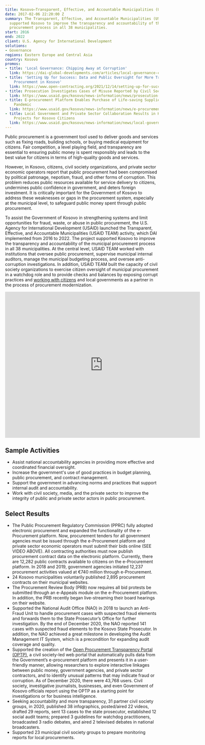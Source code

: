 ```yaml
---
title: Kosovo—Transparent, Effective, and Accountable Municipalities (USAID TEAM)
date: 2017-02-06 22:20:00 Z
summary: The Transparent, Effective, and Accountable Municipalities (USAID TEAM) activity
  supported Kosovo to improve the transparency and accountability of the municipal
  procurement process in all 38 municipalities.
start: 2016
end: 2022
client: U.S. Agency for International Development
solutions:
- Governance
regions: Eastern Europe and Central Asia
country: Kosovo
promos:
- title: 'Local Governance: Chipping Away at Corruption'
  link: https://dai-global-developments.com/articles/local-governance-chipping-away-at-corruption
- title: 'Setting Up for Success: Data and Public Oversight for More Transparent Public
    Procurement in Kosovo'
  link: https://www.open-contracting.org/2021/12/14/setting-up-for-success-data-and-public-oversight-for-more-transparent-public-procurement-in-kosovo/
- title: Prosecution Investigates Cases of Misuse Reported by Civil Society
  link: https://www.usaid.gov/kosovo/news-information/news/prosecution-investigates-cases-misuse-reported-civil-society
- title: E-procurement Platform Enables Purchase of Life-saving Supplies During COVID-19
    Pandemic
  link: https://www.usaid.gov/kosovo/news-information/news/e-procurement-platform-enables-purchase-life-saving-supplies-during-pandemic
- title: Local Government and Private Sector Collaboration Results in Higher-Quality
    Projects for Kosovo Citizens
  link: https://www.usaid.gov/kosovo/news-information/news/local-government-and-private-sector-collaboration-results-higher-quality
---
```


Public procurement is a government tool used to deliver goods and services such as fixing roads, building schools, or buying medical equipment for citizens. Fair competition, a level playing field, and transparency are essential to ensuring public money is spent responsibly and leads to the best value for citizens in terms of high-quality goods and services.

However, in Kosovo, citizens, civil society organizations, and private sector economic operators report that public procurement had been compromised by political patronage, nepotism, fraud, and other forms of corruption. This problem reduces public resources available for service delivery to citizens, undermines public confidence in government, and deters foreign investment. It is critically important for the Government of Kosovo to address these weaknesses or gaps in the procurement system, especially at the municipal level, to safeguard public money spent through public procurement.

To assist the Government of Kosovo in strengthening systems and limit opportunities for fraud, waste, or abuse in public procurement, the U.S. Agency for International Development (USAID) launched the Transparent, Effective, and Accountable Municipalities (USAID TEAM) activity, which DAI implemented from 2016 to 2022. The project supported Kosovo to improve the transparency and accountability of the municipal procurement process in all 38 municipalities. At the central level, USAID TEAM worked with institutions that oversee public procurement, supervise municipal internal auditors, manage the municipal budgeting process, and oversee anti-corruption investigations. In addition, USAID TEAM built the capacity of civil society organizations to exercise citizen oversight of municipal procurement in a watchdog role and to provide checks and balances by exposing corrupt practices and [working with citizens](https://www.facebook.com/usaidkosovo/videos/527441967721553/) and local governments as a partner in the process of procurement modernization.

<iframe src="https://player.vimeo.com/video/377382167" width="640" height="480" frameborder="0" allow="autoplay; fullscreen" allowfullscreen></iframe>

## Sample Activities

* Assist national accountability agencies in providing more effective and coordinated financial oversight.
* Increase the government's use of good practices in budget planning, public procurement, and contract management.
* Support the government in advancing norms and practices that support internal audit and accountability.
* Work with civil society, media, and the private sector to improve the integrity of public and private sector actors in public procurement.

## Select Results 

* The Public Procurement Regulatory Commission (PPRC) fully adopted electronic procurement and expanded the functionality of the e-Procurement platform. Now, procurement tenders for all government agencies must be issued through the e-Procurement platform and private sector economic operators must submit their bids online (SEE VIDEO ABOVE). All contracting authorities must now publish procurement contract data on the electronic platform. Currently, there are 12,282 public contracts available to citizens on the e-Procurement platform. In 2018 and 2019, government agencies initiated 12,237 procurement activities valued at €740 million through e-Procurement.
* 24 Kosovo municipalities voluntarily published 2,895 procurement contracts on their municipal websites.
* The Procurement Review Body (PRB) now requires all bid protests be submitted through an e-Appeals module on the e-Procurement platform. In addition, the PRB recently began live-streaming their board hearings on their website.
* Supported the National Audit Office (NAO) in 2018 to launch an Anti-Fraud Unit to handle procurement cases with suspected fraud elements and forwards them to the State Prosecutor’s Office for further investigation. By the end of December 2020, the NAO reported 141 cases with suspected fraud elements to the Kosovo State Prosecutor. In addition, the NAO achieved a great milestone in developing the Audit Management IT System, which is a precondition for expanding audit coverage and quality.
* Supported the creation of the [Open Procurement Transparency Portal (OPTP)](www.prokurimihapur.org), a civil society-led web portal that automatically pulls data from the Government’s e-procurement platform and presents it in a user-friendly manner, allowing researchers to explore interactive linkages between public money, government agencies, and private sector contractors, and to identify unusual patterns that may indicate fraud or corruption. As of December 2020, there were 43,768 users. Civil society, investigative journalists, businesses, and even Government of Kosovo officials report using the OPTP as a starting point for investigations or for business intelligence.
* Seeking accountability and more transparency, 31 partner civil society groups, in 2020, published 38 infographics, posted/aired 22 videos, drafted 29 reports, sent 13 cases to the state prosecutor, established 12 social audit teams; prepared 3 guidelines for watchdog practitioners, broadcasted 3 radio debates, and aired 2 televised debates in national broadcasters.  
* Supported 23 municipal civil society groups to prepare monitoring reports for local procurements. 